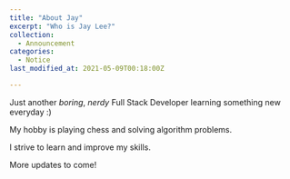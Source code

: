 ```yaml
---
title: "About Jay"
excerpt: "Who is Jay Lee?"
collection:
  - Announcement
categories:
  - Notice
last_modified_at: 2021-05-09T00:18:00Z

---
```



Just another *boring*, *nerdy* Full Stack Developer learning something new everyday :)

My hobby is playing chess and solving algorithm problems.

I strive to learn and improve my skills. 

More updates to come!
